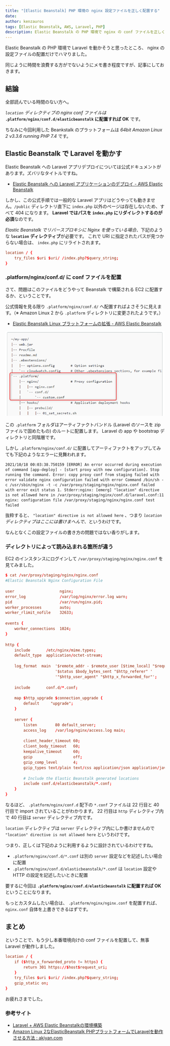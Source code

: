 ```yaml
---
title: "[Elastic Beanstalk] PHP 環境の nginx 設定ファイルを正しく配置する"
date: 
author: kenzauros
tags: [Elastic Beanstalk, AWS, Laravel, PHP]
description: Elastic Beanstalk の PHP 環境で nginx の conf ファイルを正しく配置する方法をご紹介します。
---
```


Elastic Beanstalk の PHP 環境で Laravel を動かそうと思ったところ、 nginx の設定ファイルの配置だけでハマりました。

同じように時間を浪費する方がでないようにメモ書き程度ですが、記事にしておきます。

## 結論

全部読んでいる時間のない方へ。

*`location` ディレクティブの nginx conf ファイルは* **`.platform/nginx/conf.d/elasticbeanstalk` に配置すれば OK** です。

ちなみに今回利用した Beankstalk のプラットフォームは *64bit Amazon Linux 2 v3.3.6 running PHP 7.4* です。

## Elastic Beanstalk で Laravel を動かす

Elastic Beanstalk への Laravel アプリデプロイについては公式ドキュメントがあります。ズバリなタイトルですね。

- [Elastic Beanstalk への Laravel アプリケーションのデプロイ - AWS Elastic Beanstalk](https://docs.aws.amazon.com/ja_jp/elasticbeanstalk/latest/dg/php-laravel-tutorial.html)

しかし、この公式手順では一般的な Laravel アプリはどうやっても動きません。`/public` ディレクトリ直下に `index.php` 以外のページは存在しないため、すべて 404 になります。 **Laravel ではパスを `index.php` にリダイレクトするのが必須**なのです。

*Elastic Beanstalk でリバースプロキシに Nginx を使っている場合*、下記のような **`location` ディレクティブ**が必要です。
これで URI に指定されたパスが見つからない場合は、 `index.php` にリライトされます。

```:title=laravel.conf
location / {
    try_files $uri $uri/ /index.php?$query_string;
}
```

### .platform/nginx/conf.d/ に conf ファイルを配置

さて、問題はこのファイルをどうやって Beanstalk で構築される EC2 に配置するか、ということです。

公式情報を見る限り `.platform/nginx/conf.d/` へ配置すればよさそうに見えます。（※ Amazon Linux 2 から `.platform` ディレクトリに変更されたようです。）

- [Elastic Beanstalk Linux プラットフォームの拡張 - AWS Elastic Beanstalk](https://docs.aws.amazon.com/ja_jp/elasticbeanstalk/latest/dg/platforms-linux-extend.html#platforms-linux-extend.example)

![.platform/nginx](images/eb-platform-extension.png)

この `.platform` フォルダはアーティファクトバンドル (Laravel のソースを zip ファイルで固めたもの) のルートに配置します。 Laravel の app や bootstrap ディレクトリと同階層です。

しかし `.platform/nginx/conf.d/` に配置してアーティファクトをアップしてみても下記のようなエラーに見舞われます。

```
2021/10/18 00:03:38.750159 [ERROR] An error occurred during execution of command [app-deploy] - [start proxy with new configuration]. Stop running the command. Error: copy proxy conf from staging failed with error validate nginx configuration failed with error Command /bin/sh -c /usr/sbin/nginx -t -c /var/proxy/staging/nginx/nginx.conf failed with error exit status 1. Stderr:nginx: [emerg] "location" directive is not allowed here in /var/proxy/staging/nginx/conf.d/laravel.conf:11
nginx: configuration file /var/proxy/staging/nginx/nginx.conf test failed
```

抜粋すると、 `"location" directive is not allowed here` 、つまり *`location` ディレクティブはここには書けまへんで*、というわけです。

なんとなくこの設定ファイルの書き方の問題ではない香りがします。

### ディレクトリによって読み込まれる箇所が違う

EC2 のインスタンスにログインして `/var/proxy/staging/nginx/nginx.conf` を見てみました。

```{numberLines:1}{22,40}:title=/var/proxy/staging/nginx/nginx.conf
$ cat /var/proxy/staging/nginx/nginx.conf
#Elastic Beanstalk Nginx Configuration File

user                    nginx;
error_log               /var/log/nginx/error.log warn;
pid                     /var/run/nginx.pid;
worker_processes        auto;
worker_rlimit_nofile    32633;

events {
    worker_connections  1024;
}

http {
    include       /etc/nginx/mime.types;
    default_type  application/octet-stream;

    log_format  main  '$remote_addr - $remote_user [$time_local] "$request" '
                      '$status $body_bytes_sent "$http_referer" '
                      '"$http_user_agent" "$http_x_forwarded_for"';

    include       conf.d/*.conf;

    map $http_upgrade $connection_upgrade {
        default     "upgrade";
    }

    server {
        listen        80 default_server;
        access_log    /var/log/nginx/access.log main;

        client_header_timeout 60;
        client_body_timeout   60;
        keepalive_timeout     60;
        gzip                  off;
        gzip_comp_level       4;
        gzip_types text/plain text/css application/json application/javascript application/x-javascript text/xml application/xml application/xml+rss text/javascript;

        # Include the Elastic Beanstalk generated locations
        include conf.d/elasticbeanstalk/*.conf;
    }
}
```

なるほど、 `.platform/nginx/conf.d` 配下の `*.conf` ファイルは 22 行目と 40 行目で import されていることがわかります。 22 行目は `http` ディレクティブ内で 40 行目は `server` ディレクティブ内です。

`location` ディレクティブは `server` ディレクティブ内にしか書けませんので `"location" directive is not allowed here` というわけです。

つまり、正しくは下記のように利用するように設計されているわけですね。

- `.platform/nginx/conf.d/*.conf` は別の `server` 設定などを記述したい場合に配置
- `.platform/nginx/conf.d/elasticbeanstalk/*.conf` は `location` 設定や HTTP の設定を記述したいときに配置

要するに今回は **`.platform/nginx/conf.d/elasticbeanstalk` に配置すれば OK** ということになります。

もっとカスタムしたい場合は、 `.platform/nginx/nginx.conf` を配置すれば、 `nginx.conf` 自体を上書きできるはずです。

## まとめ

ということで、もう少し本番環境向けの conf ファイルを配置して、無事 Laravel が動作しました。

```:title=.platform/nginx/conf.d/elasticbeanstalk/laravel.conf
location / {
    if ($http_x_forwarded_proto != https) {
        return 301 https://$host$request_uri;
    }
    try_files $uri $uri/ /index.php?$query_string;
    gzip_static on;
}
```

お疲れさまでした。

### 参考サイト

- [Laravel + AWS Elastic Beanstalkの環境構築](https://zenn.dev/tomipetit/articles/b3ceb96bf50e7c)
- [Amazon Linux 2なElasticBeanstalk PHPプラットフォームでLaravelを動作させる方法 : akiyan.com](https://www.akiyan.com/blog/archives/2020/06/amazon-linux-2%E3%81%AAelasticbeanstalk-php%E3%83%97%E3%83%A9%E3%83%83%E3%83%88%E3%83%95%E3%82%A9%E3%83%BC%E3%83%A0%E3%81%A7laravel%E3%82%92%E5%8B%95%E4%BD%9C%E3%81%95%E3%81%9B%E3%82%8B%E6%96%B9.html)
